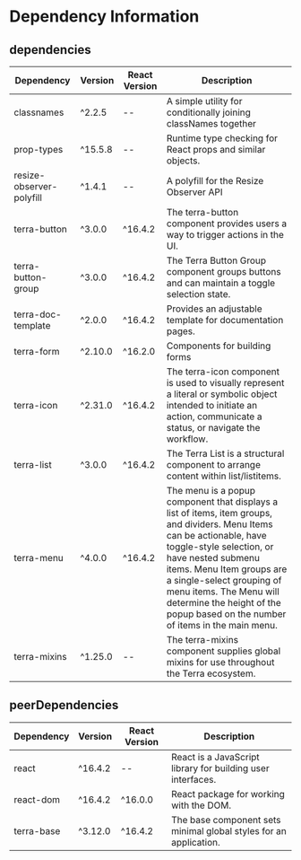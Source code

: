 # Dependency Information

## dependencies
| Dependency | Version | React Version | Description |
|-|-|-|-|
| classnames | ^2.2.5 | -- | A simple utility for conditionally joining classNames together |
| prop-types | ^15.5.8 | -- | Runtime type checking for React props and similar objects. |
| resize-observer-polyfill | ^1.4.1 | -- | A polyfill for the Resize Observer API |
| terra-button | ^3.0.0 | ^16.4.2 | The terra-button component provides users a way to trigger actions in the UI. |
| terra-button-group | ^3.0.0 | ^16.4.2 | The Terra Button Group component groups buttons and can maintain a toggle selection state. |
| terra-doc-template | ^2.0.0 | ^16.4.2 | Provides an adjustable template for documentation pages. |
| terra-form | ^2.10.0 | ^16.2.0 | Components for building forms |
| terra-icon | ^2.31.0 | ^16.4.2 | The terra-icon component is used to visually represent a literal or symbolic object intended to initiate an action, communicate a status, or navigate the workflow. |
| terra-list | ^3.0.0 | ^16.4.2 | The Terra List is a structural component to arrange content within list/listitems. |
| terra-menu | ^4.0.0 | ^16.4.2 | The menu is a popup component that displays a list of items, item groups, and dividers. Menu Items can be actionable, have toggle-style selection, or have nested submenu items. Menu Item groups are a single-select grouping of menu items. The Menu will determine the height of the popup based on the number of items in the main menu. |
| terra-mixins | ^1.25.0 | -- | The terra-mixins component supplies global mixins for use throughout the Terra ecosystem. |

## peerDependencies
| Dependency | Version | React Version | Description |
|-|-|-|-|
| react | ^16.4.2 | -- | React is a JavaScript library for building user interfaces. |
| react-dom | ^16.4.2 | ^16.0.0 | React package for working with the DOM. |
| terra-base | ^3.12.0 | ^16.4.2 | The base component sets minimal global styles for an application. |
